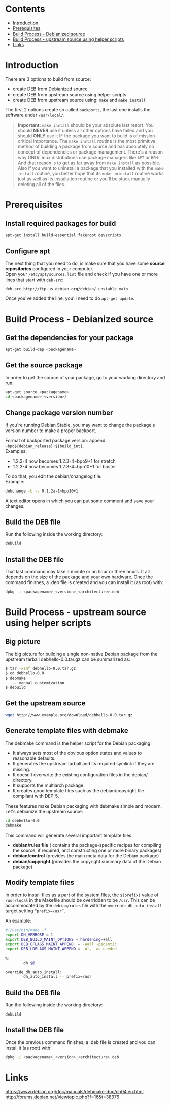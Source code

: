 # Contents
- [Introduction](#Introduction)
- [Prerequisites](#Prerequisites)
- [Build Process - Debianized source](#Build-Process---Debianized-source) 
- [Build Process - upstream source using helper scripts](#Build-Process---upstream-source-using-helper-scripts)
- [Links](#Links)

# Introduction
There are 3 options to build from source:
- create DEB from Debianized source
- create DEB from upstream source using helper scripts
- create DEB from upstream source using: `make` and `make install`

The first 2 options create so called `backports`, the last one installs the software under `/usr/local/`.

> **Important:** `make install` should be your absolute last resort. You should **NEVER** use it unless all other options have failed and you should **ONLY** use it IF the package you want to build is of mission critical importance. The `make install` routine is the most primitive method of building a package from source and has absolutely no concept of dependencies or package management. There's a reason why GNU/Linux distributions use package managers like `APT` or `RPM`. And that reason is to get as far away from `make install` as possible. Also if you want to uninstall a package that you installed with the `make install` routine, you better hope that its `make uninstall` routine works just as well as its installation routine or you'll be stuck manually deleting all of the files.

# Prerequisites
## Install required packages for build
```bash
apt-get install build-essential fakeroot devscripts
```

## Configure apt
The next thing that you need to do, is make sure that you have some **source repositories** configured in your computer.  
Open your `/etc/apt/sources.list` file and check if you have one or more lines that start with `deb-src`:

```bash
deb-src http://ftp.us.debian.org/debian/ unstable main
```
Once you've added the line, you'll need to do `apt-get update`.

# Build Process - Debianized source
## Get the dependencies for your package
```bash
apt-get build-dep <packagename>
```
  
## Get the source package
In order to get the source of your package, go to your working directory and run:
```bash
apt-get source <packagename>
cd <packagename>-<version>/
```

## Change package version number
If you're running Debian Stable, you may want to change the package's version number to make a proper backport. 

Format of backported package version: append `~bpo${debian_release}+${build_int}`.  
Examples:
- 1.2.3-4 now becomes 1.2.3-4~bpo9+1 for stretch
- 1.2.3-4 now becomes 1.2.3-4~bpo10+1 for buster

To do that, you edit the debian/changelog file.  
Example:
```bash
debchange -b -v 0.1.2a-1~bpo10+1
```
A text editor opens in which you can put some comment and save your changes.

## Build the DEB file
Run the following inside the working directory:
```bash
debuild
```

## Install the DEB file
That last command may take a minute or an hour or three hours. It all depends on the size of the package and your own hardware. Once the command finishes, a .deb file is created and you can install it (as root) with:
```bash
dpkg -i <packagename>_<version>_<architecture>.deb
```

# Build Process - upstream source using helper scripts
## Big picture
The big picture for building a single non-native Debian package from the upstream tarball debhello-0.0.tar.gz can be summarized as:
```bash
$ tar -xzmf debhello-0.0.tar.gz
$ cd debhello-0.0
$ debmake
  ... manual customization
$ debuild
```

## Get the upstream source
```bash
wget http://www.example.org/download/debhello-0.0.tar.gz
```

## Generate template files with debmake
The debmake command is the helper script for the Debian packaging.
- It always sets most of the obvious option states and values to reasonable defaults.
- It generates the upstream tarball and its required symlink if they are missing.
- It doesn’t overwrite the existing configuration files in the debian/ directory.
- It supports the multiarch package.
- It creates good template files such as the debian/copyright file compliant with DEP-5.

These features make Debian packaging with debmake simple and modern.  
Let's debianize the upstream source:
```bash
cd debhello-0.0
debmake
```

This command will generate several important template files:
- **debian/rules file** ( contains the package-specific recipes for compiling the source, if required, and constructing one or more binary packages)
- **debian/control** (provides the main meta data for the Debian package)
- **debian/copyright** (provides the copyright summary data of the Debian package)

## Modify template files
In order to install files as a part of the system files, the `$(prefix)` value of `/usr/local` in the Makefile should be overridden to be `/usr`. This can be accommodated by the `debian/rules` file with the `override_dh_auto_install` target setting `“prefix=/usr”`.

An example:
```bash
#!/usr/bin/make -f
export DH_VERBOSE = 1
export DEB_BUILD_MAINT_OPTIONS = hardening=+all
export DEB_CFLAGS_MAINT_APPEND  = -Wall -pedantic
export DEB_LDFLAGS_MAINT_APPEND = -Wl,--as-needed

%:
        dh $@

override_dh_auto_install:
        dh_auto_install -- prefix=/usr
```

## Build the DEB file
Run the following inside the working directory:
```bash
debuild
```

## Install the DEB file
Once the previous command finishes, a .deb file is created and you can install it (as root) with:
```bash
dpkg -i <packagename>_<version>_<architecture>.deb
```

# Links
https://www.debian.org/doc/manuals/debmake-doc/ch04.en.html  
http://forums.debian.net/viewtopic.php?f=16&t=38976  
